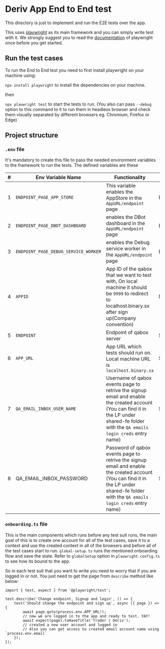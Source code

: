 # Deriv App End to End test

This directory is just to implement and run the E2E tests over the app.

This uses [playwright](https://playwright.dev/) as its main framework and you can simply write test with it.
We strongly suggest you to read the [documentation](https://playwright.dev/docs/intro) of playwright once before you get started.

## Run the test cases

To run the End to End test you need to first install playwright on your machine using:

`npx install playwright` to install the dependencies on your machine.

then

`npx plauwright test` to start the tests to run. (You also can pass `--debug` option to this command to it to run them in headless browser and check them visually separated by different browsers eg. Chromium, Firefox or Edge)

## Project structure

### `.env` file

It's mandatory to create this file to pass the needed environment variables to the framework to run the tests. The defined variables are these

| #   | Env Variable Name                    | Functionality                                                                                                                                                                           | Type    | Required |
| --- | ------------------------------------ | --------------------------------------------------------------------------------------------------------------------------------------------------------------------------------------- | ------- | -------- |
| 1   | `ENDPOINT_PAGE_APP_STORE`            | This variable enables the AppStore in the `AppURL/endpoint` page                                                                                                                        | Boolean |          |
| 2   | `ENDPOINT_PAGE_DBOT_DASHBOARD`       | enables the DBot dashboard in the `AppURL/endpoint` page                                                                                                                                | Boolean |          |
| 3   | `ENDPOINT_PAGE_DEBUG_SERVICE_WORKER` | enables the Debug service worker in the `AppURL/endpoint` page                                                                                                                          | Boolean |          |
| 4   | `APPID`                              | App ID of the qabox that we want to test with, On local machine it should be `9999` to redirect to localhost.binary.sx after sign up(Company convention)                                | Number  | \*       |
| 5   | `ENDPOINT`                           | Endpoint of qabox server                                                                                                                                                                | String  | \*       |
| 6   | `APP_URL`                            | App URL which tests should run on. Local machine URL is `localhost.binary.sx`                                                                                                           | String  | \*       |
| 7   | `QA_EMAIL_INBOX_USER_NAME`           | Username of qabox events page to retrive the signup email and enable the created account (You can find it in the LP under shared-fe folder with the `QA emails login creds` entry name) | String  | \*       |
| 8   | QA_EMAIL_INBOX_PASSWORD              | Password of qabox events page to retrive the signup email and enable the created account (You can find it in the LP under shared-fe folder with the `QA emails login creds` entry name) | String  | \*       |

### `onboarding.ts` file

This is the main components which runs before any test suit runs, the main goal of this is to create one account for all of the test cases, save it to a context and use the created context in all of the browsers and before all of the test cases start to run.
`global-setup.ts` runs the mentioned onboarding flow and save the state. Refer to `globalSetup` option in `plauwright.config.ts` to see how its bound to the app.

So in each test suit that you want to write you need to worry that if you are logged in or not. You just need to get the page from `describe` method like below:

```
import { test, expect } from '@playwright/test';

test.describe('Change endpoint, Signup and login', () => {
    test('Should change the endpoint and sign up', async ({ page }) => {
        await page.goto(process.env.APP_URL!);
        // now we are logged in to the app and ready to test. YAY!
        await expect(page).toHaveTitle('Trader | Deriv');
        // created a new user account and logged in
        // Also you can get access to created email account name using `process.env.email`
    });
});
```
